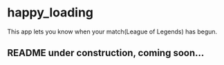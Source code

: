 # happy_loading

This app lets you know when your match(League of Legends) has begun.

## README under construction, coming soon...
